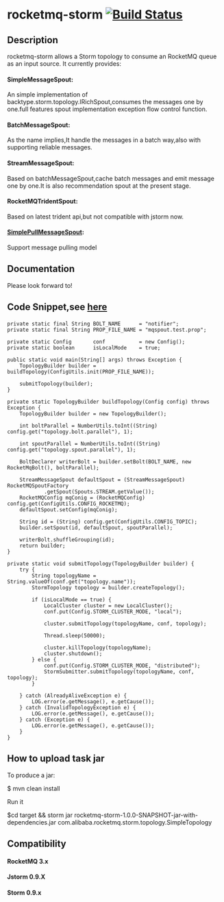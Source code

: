 # rocketmq-storm [![Build Status](https://travis-ci.org/rocketmq/rocketmq-storm.svg?branch=master)](https://travis-ci.org/rocketmq/rocketmq-storm)

## Description

rocketmq-storm allows a Storm topology to consume an RocketMQ queue as an input source. It currently provides:

#### SimpleMessageSpout: 
An simple implementation of backtype.storm.topology.IRichSpout,consumes the messages one by one.full features spout implementation exception flow control function.

#### BatchMessageSpout: 
As the name implies,It handle the messages in a batch way,also with supporting reliable messages.

#### StreamMessageSpout: 
Based on batchMessageSpout,cache batch messages and emit message one by one.It is also recommendation spout at the present stage.

#### RocketMQTridentSpout: 
Based on latest trident api,but not compatible with jstorm now.

#### [SimplePullMessageSpout](https://github.com/rocketmq/rocketmq-storm/blob/master/src/main/java/com/alibaba/rocketmq/storm/spout/SimplePullMessageSpout.java): 
Support message pulling model

## Documentation
Please look forward to!

## Code Snippet,see [here](https://github.com/rocketmq/rocketmq-storm-alibaba/blob/master/src/main/java/com/alibaba/rocketmq/storm/topology/SimpleTopology.java)

#### 
    private static final String BOLT_NAME      = "notifier";
    private static final String PROP_FILE_NAME = "mqspout.test.prop";

    private static Config       conf           = new Config();
    private static boolean      isLocalMode    = true;

    public static void main(String[] args) throws Exception {
        TopologyBuilder builder = buildTopology(ConfigUtils.init(PROP_FILE_NAME));

        submitTopology(builder);
    }

    private static TopologyBuilder buildTopology(Config config) throws Exception {
        TopologyBuilder builder = new TopologyBuilder();

        int boltParallel = NumberUtils.toInt((String) config.get("topology.bolt.parallel"), 1);

        int spoutParallel = NumberUtils.toInt((String) config.get("topology.spout.parallel"), 1);

        BoltDeclarer writerBolt = builder.setBolt(BOLT_NAME, new RocketMqBolt(), boltParallel);

        StreamMessageSpout defaultSpout = (StreamMessageSpout) RocketMQSpoutFactory
                .getSpout(Spouts.STREAM.getValue());
        RocketMQConfig mqConig = (RocketMQConfig) config.get(ConfigUtils.CONFIG_ROCKETMQ);
        defaultSpout.setConfig(mqConig);

        String id = (String) config.get(ConfigUtils.CONFIG_TOPIC);
        builder.setSpout(id, defaultSpout, spoutParallel);

        writerBolt.shuffleGrouping(id);
        return builder;
    }

    private static void submitTopology(TopologyBuilder builder) {
        try {
            String topologyName = String.valueOf(conf.get("topology.name"));
            StormTopology topology = builder.createTopology();

            if (isLocalMode == true) {
                LocalCluster cluster = new LocalCluster();
                conf.put(Config.STORM_CLUSTER_MODE, "local");

                cluster.submitTopology(topologyName, conf, topology);

                Thread.sleep(50000);

                cluster.killTopology(topologyName);
                cluster.shutdown();
            } else {
                conf.put(Config.STORM_CLUSTER_MODE, "distributed");
                StormSubmitter.submitTopology(topologyName, conf, topology);
            }

        } catch (AlreadyAliveException e) {
            LOG.error(e.getMessage(), e.getCause());
        } catch (InvalidTopologyException e) {
            LOG.error(e.getMessage(), e.getCause());
        } catch (Exception e) {
            LOG.error(e.getMessage(), e.getCause());
        }
    } 


## How to upload task jar
To produce a jar:

$ mvn clean install


Run it

$cd target && storm jar rocketmq-storm-1.0.0-SNAPSHOT-jar-with-dependencies.jar com.alibaba.rocketmq.storm.topology.SimpleTopology


## Compatibility
#### RocketMQ 3.x

#### Jstorm 0.9.X

#### Storm 0.9.x
